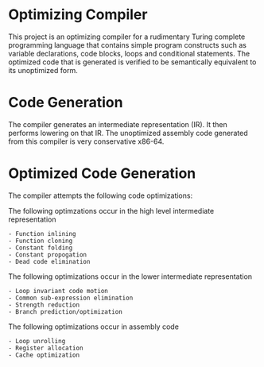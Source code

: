 # Optimizing Compiler

This project is an optimizing compiler for a rudimentary Turing complete programming language that contains simple program constructs such as variable declarations, code blocks, loops and conditional statements. The optimized code that is generated is verified to be semantically equivalent to its unoptimized form.

# Code Generation

The compiler generates an intermediate representation (IR). It then performs lowering on that IR. The unoptimized assembly code generated from this compiler is very conservative x86-64.

# Optimized Code Generation

The compiler attempts the following code optimizations:

The following optimzations occur in the high level intermediate representation

	- Function inlining
	- Function cloning
	- Constant folding
	- Constant propogation
	- Dead code elimination

The following optimizations occur in the lower intermediate representation

	- Loop invariant code motion
	- Common sub-expression elimination
	- Strength reduction
	- Branch prediction/optimization

The following optimizations occur in assembly code

	- Loop unrolling
	- Register allocation
	- Cache optimization


